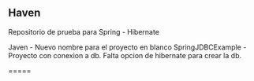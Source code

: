 Haven
-----

Repositorio de prueba para Spring - Hibernate

Javen 				- Nuevo nombre para el proyecto en blanco
SpringJDBCExample	- Proyecto con conexion a db. Falta opcion de hibernate para crear la db.


=====

